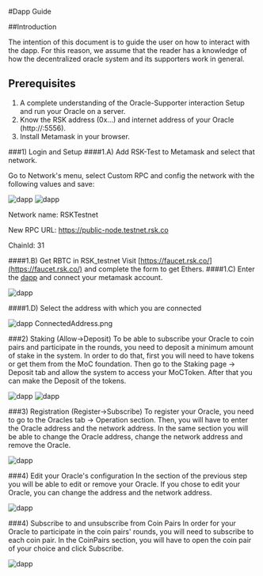 #Dapp Guide

##Introduction

The intention of this document is to guide the user on how to interact with the dapp. For this reason, we assume that the reader has a knowledge of how the decentralized oracle system and its supporters work in general.


## Prerequisites
1. A complete understanding of the Oracle-Supporter interaction Setup and run your Oracle on a server.
2. Know the RSK address (0x...) and internet address of your Oracle (http://<IP>:5556).
3. Install Metamask in your browser.

###1) Login and Setup
####1.A) Add RSK-Test to Metamask and select that network.

Go to Network's menu, select Custom RPC and config the network with the following values and save:


![dapp](./images/STEP04-01.png) 
![dapp](./images/STEP04-02.png)


Network name: RSKTestnet

New RPC URL: https://public-node.testnet.rsk.co

ChainId: 31

####1.B) Get RBTC in RSK_testnet 
Visit [https://faucet.rsk.co/](https://faucet.rsk.co/) and complete the form to get Ethers.
####1.C) Enter the [dapp](https://moc-test-alpha.moneyonchain.com/)  and connect your metamask account.

![dapp](./images/STEP04-03.png)

####1.D) Select the address with which you are connected

![dapp](./images/STEP04-04.png) ConnectedAddress.png


###2) Staking (Allow->Deposit)
To be able to subscribe your Oracle to coin pairs and participate in the rounds, you need to deposit a minimum amount of stake in the system.
In order to do that, first you will need to have tokens or get them from the MoC foundation. Then go to the Staking page -> Deposit tab and allow the system to access your MoCToken. After that you can make the Deposit of the tokens.

![dapp](./images/STEP04-05.png)
![dapp](./images/STEP04-06.png)


###3) Registration (Register->Subscribe)
To register your Oracle, you need to go to the Oracles tab -> Operation section. Then, you will have to enter the Oracle address and the network address. In the same section you will be able to change the Oracle address, change the network address and remove the Oracle.

![dapp](./images/STEP04-07.png)


###4) Edit your Oracle's configuration
In the section of the previous step you will be able to edit or remove your Oracle.
If you chose to edit your Oracle, you can change the address and the network address.

![dapp](./images/STEP04-08.png)


###4) Subscribe to and unsubscribe from Coin Pairs
In order for your Oracle to participate in the coin pairs' rounds, you will need to subscribe to each coin pair.
In the CoinPairs section, you will have to open the coin pair of your choice and click Subscribe.

![dapp](./images/STEP04-09.png)

